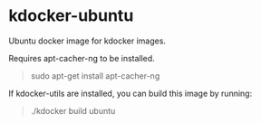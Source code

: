 kdocker-ubuntu
==============

Ubuntu docker image for kdocker images.

Requires apt-cacher-ng to be installed.

> sudo apt-get install apt-cacher-ng

If kdocker-utils are installed, you can build this image by running:

> ./kdocker build ubuntu